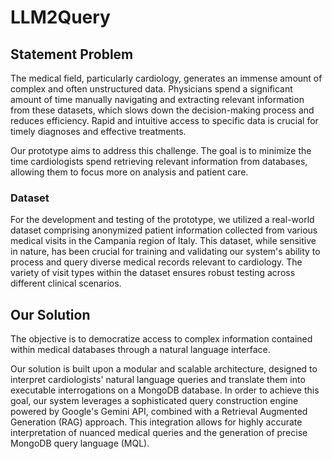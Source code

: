 # LLM2Query

## Statement Problem
The medical field, particularly cardiology, generates an immense amount of complex and often unstructured data. Physicians spend a significant amount of time manually navigating and extracting relevant information from these datasets, which slows down the decision-making process and reduces efficiency. Rapid and intuitive access to specific data is crucial for timely diagnoses and effective treatments.

Our prototype aims to address this challenge. The goal is to minimize the time cardiologists spend retrieving relevant information from databases, allowing them to focus more on analysis and patient care. 

### Dataset
For the development and testing of the prototype, we utilized a real-world dataset comprising anonymized patient information collected from various medical visits in the Campania region of Italy. This dataset, while sensitive in nature, has been crucial for training and validating our system's ability to process and query diverse medical records relevant to cardiology. The variety of visit types within the dataset ensures robust testing across different clinical scenarios.

## Our Solution 
The objective is to democratize access to complex information contained within medical databases through a natural language interface.

Our solution is built upon a modular and scalable architecture, designed to interpret cardiologists' natural language queries and translate them into executable interrogations on a MongoDB database. In order to achieve this goal, our system leverages a sophisticated query construction engine powered by Google's Gemini API, combined with a Retrieval Augmented Generation (RAG) approach. This integration allows for highly accurate interpretation of nuanced medical queries and the generation of precise MongoDB query language (MQL).

